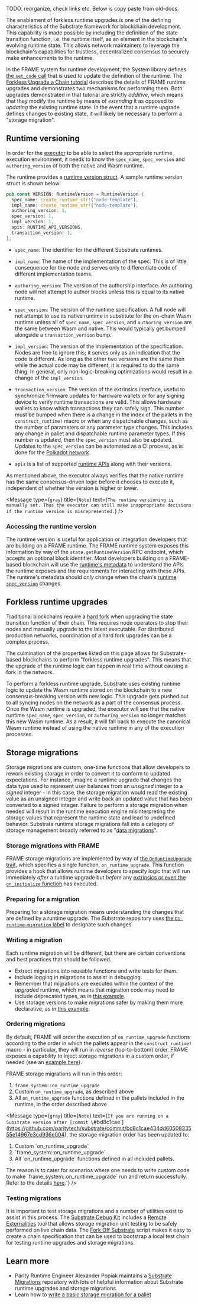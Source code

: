 TODO: reorganize, check links etc. Below is copy paste from old-docs.

The enablement of forkless runtime upgrades is one of the defining characteristics of the Substrate framework for blockchain development. 
This capability is made possible by including the definition of the state transition function, i.e. the runtime itself, as an element in the blockchain's evolving runtime state. 
This allows network maintainers to leverage the blockchain's capabilities for trustless, decentralized consensus to securely make enhancements to the runtime.

In the FRAME system for runtime development, the System library defines [the `set_code` call](/rustdocs/latest/frame_system/pallet/enum.Call.html#variant.set_code) that is used to update the definition of the runtime. 
The [Forkless Upgrade a Chain tutorial](/tutorials/v3/forkless-upgrades#schedule-an-upgrade) describes the details of FRAME runtime upgrades and demonstrates two mechanisms for performing them. 
Both upgrades demonstrated in that tutorial are strictly _additive_, which means that they modify the runtime by means of _extending_ it as opposed to _updating_ the existing runtime state. 
In the event that a runtime upgrade defines changes to existing state, it will likely be necessary to perform a "storage migration".

## Runtime versioning

In order for the [executor](/v3/advanced/executor) to be able to select the appropriate runtime execution environment, it needs to know the `spec_name`, `spec_version` and `authoring_version` of both the native and Wasm runtime.

The runtime provides a [runtime version struct](/rustdocs/latest/sp_version/struct.RuntimeVersion.html).
A sample runtime version struct is shown below:

```rust
pub const VERSION: RuntimeVersion = RuntimeVersion {
  spec_name: create_runtime_str!("node-template"),
  impl_name: create_runtime_str!("node-template"),
  authoring_version: 1,
  spec_version: 1,
  impl_version: 1,
  apis: RUNTIME_API_VERSIONS,
  transaction_version: 1,
};
```

- `spec_name`: The identifier for the different Substrate runtimes.

- `impl_name`: The name of the implementation of the spec.
  This is of little consequence for the node and serves only to differentiate code of different implementation teams.

- `authoring_version`: The version of the authorship interface.
  An authoring node will not attempt to author blocks unless this is equal to its native runtime.

- `spec_version`: The version of the runtime specification.
  A full node will not attempt to use its native runtime in substitute for the on-chain Wasm runtime unless all of `spec_name`, `spec_version`, and `authoring_version` are the same between Wasm and native.
  This would typically get bumped alongside a `transaction_version` bump.

- `impl_version`: The version of the implementation of the specification.
  Nodes are free to ignore this; it serves only as an indication that the code is different.
  As long as the other two versions are the same then while the actual code may be different, it is required to do the same thing.
  In general, only non-logic-breaking optimizations would result in a change of the `impl_version`.

- `transaction_version`: The version of the extrinsics interface, useful to synchronize firmware updates for hardware wallets or for any signing device to verify runtime transactions are valid.
  This allows hardware wallets to know which transactions they can safely sign.
  This number must be bumped when there is a change in the index of the pallets in the `construct_runtime!` macro or when any dispatchable changes, such as the number of parameters or any parameter type changes.
  This includes any change in pallet and dispatchable runtime parameter types.
  If this number is updated, then the `spec_version` must also be updated. 
  Updates to the `spec_version` can be automated as a CI process, as is done for the [Polkadot network](https://gitlab.parity.io/parity/polkadot/-/blob/master/scripts/gitlab/check_extrinsics_ordering.sh).

- `apis` is a list of supported [runtime APIs](/rustdocs/latest/sp_api/macro.impl_runtime_apis.html) along with their versions.

As mentioned above, the executor always verifies that the native runtime has the same consensus-driven logic before it chooses to execute it, independent of whether the version is higher or lower.

<Message
  type={`gray`}
  title={`Note`}
  text={`The runtime versioning is manually set. Thus the executor can still make inappropriate
  decisions if the runtime version is misrepresented.`}
/>

### Accessing the runtime version

The runtime version is useful for application or integration developers that are building on a FRAME runtime. 
The FRAME runtime system exposes this information by way of the `state.getRuntimeVersion` RPC endpoint, which accepts an optional block identifier. 
Most developers building on a FRAME-based blockchain will use the [runtime's metadata](../metadata) to understand the APIs the runtime exposes and the requirements for interacting with these APIs. 
The runtime's metadata should _only_ change when the chain's [runtime `spec_version`](/rustdocs/latest/sp_version/struct.RuntimeVersion.html#structfield.spec_version) changes.

## Forkless runtime upgrades

Traditional blockchains require a [hard fork](<https://en.wikipedia.org/wiki/Fork_(blockchain)>) when upgrading the state transition function of their chain. 
This requires node operators to stop their nodes and manually upgrade to the latest executable. 
For distributed production networks, coordination of a hard fork upgrades can be a complex process.

The culmination of the properties listed on this page allows for Substrate-based blockchains to perform "forkless runtime upgrades". 
This means that the upgrade of the runtime logic can happen in real time without causing a fork in the network.

To perform a forkless runtime upgrade, Substrate uses existing runtime logic to update the Wasm runtime stored on the blockchain to a new consensus-breaking version with new logic. 
This upgrade gets pushed out to all syncing nodes on the network as a part of the consensus process. 
Once the Wasm runtime is upgraded, the executor will see that the native runtime `spec_name`, `spec_version`, or `authoring_version` no longer matches this new Wasm runtime. 
As a result, it will fall back to execute the canonical Wasm runtime instead of using the native runtime in any of the execution processes.

## Storage migrations

Storage migrations are custom, one-time functions that allow developers to rework existing storage in order to convert it to conform to updated expectations. 
For instance, imagine a runtime upgrade that changes the data type used to represent user balances from an _unsigned_ integer to a _signed_ integer - in this case, the storage migration would read the existing value as an unsigned integer and write back an updated value that has been converted to a signed integer. 
Failure to perform a storage migration when needed will result in the runtime execution engine misinterpreting the storage values that represent the runtime state and lead to undefined behavior. 
Substrate runtime storage migrations fall into a category of storage management broadly referred to as "[data migrations](https://en.wikipedia.org/wiki/Data_migration)".

### Storage migrations with FRAME

FRAME storage migrations are implemented by way of [the `OnRuntimeUpgrade` trait](/rustdocs/latest/frame_support/traits/trait.OnRuntimeUpgrade.html), which specifies a single function, `on_runtime_upgrade`. This function provides a hook that allows runtime developers to specify logic that will run immediately _after_ a runtime upgrade but _before_ any [extrinsics or even the `on_initialize` function](/v3/concepts/execution#executing-a-block) has executed.

### Preparing for a migration

Preparing for a storage migration means understanding the changes that are defined by a runtime upgrade. 
The Substrate repository uses [the `D1-runtime-migration` label](https://github.com/paritytech/substrate/pulls?q=is%3Apr+label%3AD1-runtime-migration) to designate such changes.

### Writing a migration

Each runtime migration will be different, but there are certain conventions and best practices that should be followed.

- Extract migrations into reusable functions and write tests for them.
- Include logging in migrations to assist in debugging.
- Remember that migrations are executed within the context of the _upgraded_ runtime, which means that migration code may need to include deprecated types, as in [this example](https://github.com/hicommonwealth/substrate/blob/5f3933f5735a75d2d438341ec6842f269b886aaa/frame/indices/src/migration.rs#L5-L22).
- Use storage versions to make migrations safer by making them more declarative, as in [this example](https://github.com/paritytech/substrate/blob/c79b522a11bbc7b3cf2f4a9c0a6627797993cb79/frame/elections-phragmen/src/lib.rs#L119-L157).

### Ordering migrations

By default, FRAME will order the execution of `on_runtime_upgrade` functions according to the order in which the pallets appear in the `construct_runtime!` macro - in particular, they will run in _reverse_ (top-to-bottom) order. 
FRAME exposes a capability to inject storage migrations in a custom order, if needed (see an [example here](https://github.com/hicommonwealth/edgeware-node/blob/7b66f4f0a9ec184fdebcccd41533acc728ebe9dc/node/runtime/src/lib.rs#L845-L866)).

FRAME storage migrations will run in this order:

1. `frame_system::on_runtime_upgrade`
2. Custom `on_runtime_upgrade`, as described above
3. All `on_runtime_upgrade` functions defined in the pallets included in the runtime, in the order
   described above

<Message
  type={`gray`}
  title={`Note`}
  text={`If you are running on a Substrate version after [commit \`#bd8c1cae\`](https://github.com/paritytech/substrate/commit/bd8c1cae434dd6050833555e14967e3cd936e004), the storage migration order has been updated
  to:
  1. Custom \`on_runtime_upgrade\`
  2. \`frame_system::on_runtime_upgrade\`
  3. All \`on_runtime_upgrade\` functions defined in all included pallets.
  
  The reason is to cater for scenarios where one needs to write custom code to make
  \`frame_system::on_runtime_upgrade\` run and return successfully. Refer to the details [here](https://github.com/paritytech/substrate/issues/8683).`}
/>

### Testing migrations

It is important to test storage migrations and a number of utilities exist to assist in this process. 
The [Substrate Debug Kit](https://github.com/paritytech/substrate-debug-kit) includes a [Remote Externalities](https://github.com/paritytech/substrate-debug-kit/tree/master/remote-externalities) tool that allows storage migration unit testing to be safely performed on live chain data. 
The [Fork Off Substrate](https://github.com/maxsam4/fork-off-substrate) script makes it easy to create a chain specification that can be used to bootstrap a local test chain for testing runtime upgrades and storage migrations.

## Learn more

- Parity Runtime Engineer Alexander Popiak maintains a [Substrate Migrations](https://github.com/apopiak/substrate-migrations) repository with lots of helpful information about Substrate runtime upgrades and storage migrations.
- Learn how to [write a basic storage migration for a pallet](/how-to-guides/v3/storage-migrations/basics/)
